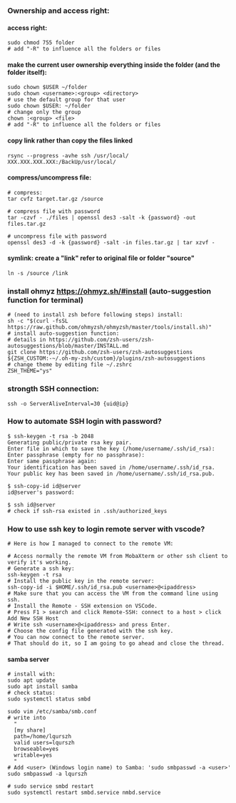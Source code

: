 ### Ownership and access right:
#### access right:
```
sudo chmod 755 folder
# add "-R" to influence all the folders or files
```
#### make the current user ownership everything inside the folder (and the folder itself):
```
sudo chown $USER ~/folder
sudo chown <username>:<group> <directory>
# use the default group for that user
sudo chown $USER: ~/folder
# change only the group
chown :<group> <file>
# add "-R" to influence all the folders or files
```

#### copy link rather than copy the files linked
```
rsync --progress -avhe ssh /usr/local/  XXX.XXX.XXX.XXX:/BackUp/usr/local/
```

#### compress/uncompress file: 
```
# compress:
tar cvfz target.tar.gz /source

# compress file with password
tar -czvf - ./files | openssl des3 -salt -k {password} -out files.tar.gz

# uncompress file with password
openssl des3 -d -k {password} -salt -in files.tar.gz | tar xzvf -
```

#### symlink: create a "link" refer to original file or folder "source" 
```
ln -s /source /link
```

### install ohmyz https://ohmyz.sh/#install (auto-suggestion function for terminal)
```
# (need to install zsh before following steps) install:
sh -c "$(curl -fsSL https://raw.github.com/ohmyzsh/ohmyzsh/master/tools/install.sh)"
# install auto-suggestion function:
# details in https://github.com/zsh-users/zsh-autosuggestions/blob/master/INSTALL.md
git clone https://github.com/zsh-users/zsh-autosuggestions ${ZSH_CUSTOM:-~/.oh-my-zsh/custom}/plugins/zsh-autosuggestions
# change theme by editing file ~/.zshrc
ZSH_THEME="ys"
```

### strongth SSH connection:
```
ssh -o ServerAliveInterval=30 {uid@ip}
```
### How to automate SSH login with password?
```
$ ssh-keygen -t rsa -b 2048
Generating public/private rsa key pair.
Enter file in which to save the key (/home/username/.ssh/id_rsa): 
Enter passphrase (empty for no passphrase): 
Enter same passphrase again: 
Your identification has been saved in /home/username/.ssh/id_rsa.
Your public key has been saved in /home/username/.ssh/id_rsa.pub.

$ ssh-copy-id id@server
id@server's password: 

$ ssh id@server
# check if ssh-rsa existed in .ssh/authorized_keys
```

### How to use ssh key to login remote server with vscode?
```
# Here is how I managed to connect to the remote VM:

# Access normally the remote VM from MobaXterm or other ssh client to verify it's working.
# Generate a ssh key:
ssh-keygen -t rsa
# Install the public key in the remote server:
ssh-copy-id -i $HOME/.ssh/id_rsa.pub <username>@<ipaddress>
# Make sure that you can access the VM from the command line using ssh.
# Install the Remote - SSH extension on VSCode.
# Press F1 > search and click Remote-SSH: connect to a host > click Add New SSH Host
# Write ssh <username>@<ipaddress> and press Enter.
# Choose the config file generated with the ssh key.
# You can now connect to the remote server.
# That should do it, so I am going to go ahead and close the thread.
```


#### samba server
```
# install with:
sudo apt update
sudo apt install samba
# check status:
sudo systemctl status smbd

sudo vim /etc/samba/smb.conf
# write into
  "
  [my share]
  path=/home/lqurszh
  valid users=lqurszh
  browseable=yes
  writable=yes
  "
# Add <user> (Windows login name) to Samba: 'sudo smbpasswd -a <user>'
sudo smbpasswd -a lqurszh

# sudo service smbd restart
sudo systemctl restart smbd.service nmbd.service
```
